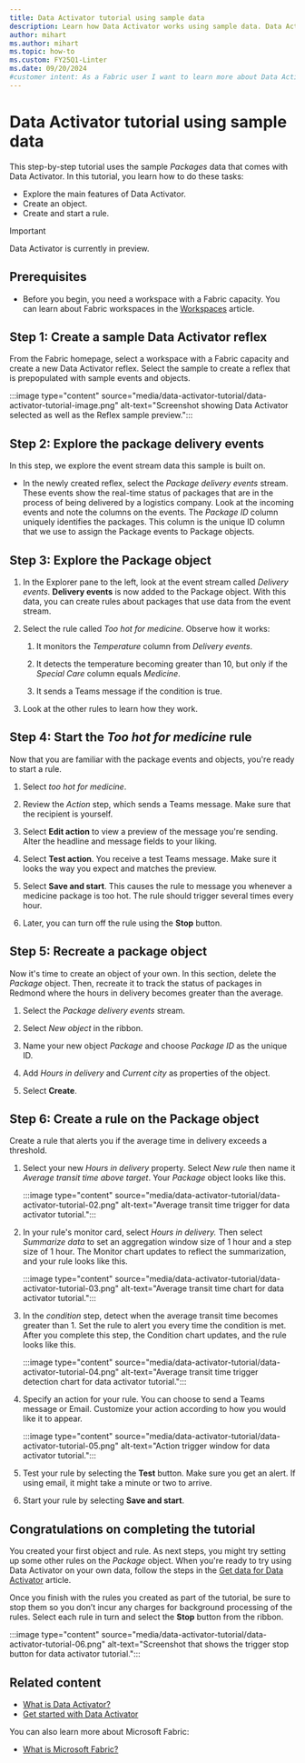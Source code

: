 ```yaml
---
title: Data Activator tutorial using sample data
description: Learn how Data Activator works using sample data. Data Activator is a powerful tool for working with data and creating triggers based on specific conditions.
author: mihart
ms.author: mihart
ms.topic: how-to
ms.custom: FY25Q1-Linter
ms.date: 09/20/2024
#customer intent: As a Fabric user I want to learn more about Data Activator using a tutorial and sample data.
---
```


# Data Activator tutorial using sample data

This step-by-step tutorial uses the sample *Packages* data that comes with Data Activator. In this tutorial, you learn how to do these tasks:

- Explore the main features of Data Activator.
- Create an object.
- Create and start a rule.

> [!IMPORTANT]
> Data Activator is currently in preview.

## Prerequisites

* Before you begin, you need a workspace with a Fabric capacity. You can learn about Fabric workspaces in the [Workspaces](../get-started/workspaces.md) article.

## Step 1: Create a sample Data Activator reflex

From the Fabric homepage, select a workspace with a Fabric capacity and create a new Data Activator reflex. Select the sample to create a reflex that is prepopulated with sample events and objects.

:::image type="content" source="media/data-activator-tutorial/data-activator-tutorial-image.png" alt-text="Screenshot showing Data Activator selected as well as the Reflex sample preview.":::

## Step 2: Explore the package delivery events

In this step, we explore the event stream data this sample is built on.

- In the newly created reflex, select the *Package delivery events* stream. These events show the real-time status of packages that are in the process of being delivered by a logistics company. Look at the incoming events and note the columns on the events. The *Package ID* column uniquely identifies the packages. This column is the unique ID column that we use to assign the Package events to Package objects.

## Step 3: Explore the Package object

1. In the Explorer pane to the left, look at the event stream called *Delivery events*. **Delivery events** is now added to the Package object. With this data, you can create rules about packages that use data from the event stream.

1. Select the rule called *Too hot for medicine*. Observe how it works:

   1. It monitors the *Temperature* column from *Delivery events*.

   1. It detects the temperature becoming greater than 10, but only if the *Special Care* column equals *Medicine*.

   1. It sends a Teams message if the condition is true.

1. Look at the other rules to learn how they work.

## Step 4: Start the *Too hot for medicine* rule

Now that you are familiar with the package events and objects, you're ready to start a rule.

1. Select *too hot for medicine*.

1. Review the *Action* step, which sends a Teams message. Make sure that the recipient is yourself.

1. Select **Edit action** to view a preview of the message you're sending. Alter the headline and message fields to your liking.

1. Select **Test action**. You receive a test Teams message. Make sure it looks the way you expect and matches the preview.

1. Select **Save and start**. This causes the rule to message you whenever a medicine package is too hot. The rule should trigger several times every hour.

1. Later, you can turn off the rule using the **Stop** button.

## Step 5: Recreate a package object

Now it's time to create an object of your own. In this section, delete the *Package* object. Then,  recreate it to track the status of packages in Redmond where the hours in delivery becomes greater than the average.

1. Select the *Package delivery events* stream.
1. Select *New object* in the ribbon.

1. Name your new object *Package* and choose *Package ID* as the unique ID.

1. Add *Hours in delivery* and *Current city* as properties of the object.

1. Select **Create**.

## Step 6: Create a rule on the Package object

Create a rule that alerts you if the average time in delivery exceeds a threshold.

1. Select your new *Hours in delivery* property. Select *New rule* then name it *Average transit time above target*. Your *Package* object looks like this.

    :::image type="content" source="media/data-activator-tutorial/data-activator-tutorial-02.png" alt-text="Average transit time trigger for data activator tutorial.":::

1. In your rule's monitor card, select *Hours in delivery.* Then select *Summarize data* to set an aggregation window size of 1 hour and a step size of 1 hour. The Monitor chart updates to reflect the summarization, and your rule looks like this.

    :::image type="content" source="media/data-activator-tutorial/data-activator-tutorial-03.png" alt-text="Average transit time chart for data activator tutorial.":::

1. In the *condition* step, detect when the average transit time becomes greater than 1. Set the rule to alert you every time the condition is met. After you complete this step, the Condition chart updates, and the rule looks like this.

    :::image type="content" source="media/data-activator-tutorial/data-activator-tutorial-04.png" alt-text="Average transit time trigger detection chart for data activator tutorial.":::

1. Specify an action for your rule. You can choose to send a Teams message or Email. Customize your action according to how you would like it to appear.

    :::image type="content" source="media/data-activator-tutorial/data-activator-tutorial-05.png" alt-text="Action trigger window for data activator tutorial.":::

1. Test your rule by selecting the **Test** button. Make sure you get an alert. If using email, it might take a minute or two to arrive.

1. Start your rule by selecting **Save and start**.

## Congratulations on completing the tutorial

You created your first object and rule. As next steps, you might try setting up some other rules on the *Package* object. When you're ready to try using Data Activator on your own data, follow the steps in the [Get data for Data Activator](data-activator-get-data-eventstreams.md) article.

Once you finish with the rules you created as part of the tutorial, be sure to stop them so you don’t incur any charges for background processing of the rules. Select each rule in turn and select the **Stop** button from the ribbon.

:::image type="content" source="media/data-activator-tutorial/data-activator-tutorial-06.png" alt-text="Screenshot that shows the trigger stop button for data activator tutorial.":::

## Related content
* [What is Data Activator?](data-activator-introduction.md)
* [Get started with Data Activator](data-activator-get-started.md)

You can also learn more about Microsoft Fabric:
* [What is Microsoft Fabric?](../get-started/microsoft-fabric-overview.md)
